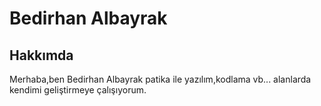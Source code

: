 <h1>Bedirhan Albayrak</h1>
<h2>Hakkımda</h2>
<!-- burada kendimden kısaca bahsettiğim bir yazı bulunacak -->
<p>Merhaba,ben Bedirhan Albayrak patika ile yazılım,kodlama vb... alanlarda kendimi geliştirmeye çalışıyorum.</p>
